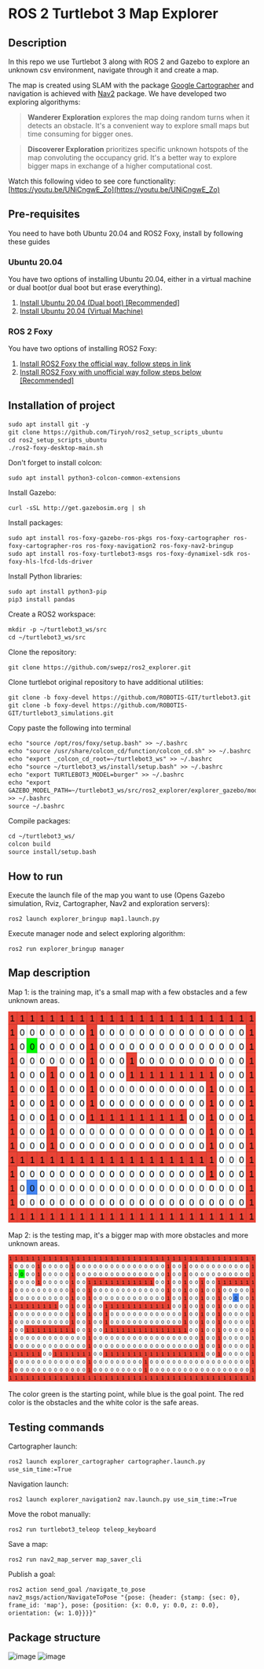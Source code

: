 # ROS 2 Turtlebot 3 Map Explorer
## Description
In this repo we use Turtlebot 3 along with ROS 2 and Gazebo to explore an unknown csv environment, navigate through it and create a map. 

The map is created using SLAM with the package [Google Cartographer](https://github.com/cartographer-project/cartographer) and navigation is achieved with [Nav2](https://github.com/ros-planning/navigation2) package. We have developed two exploring algorithyms:

>**Wanderer Exploration** explores the map doing random turns when it detects an obstacle. It's a convenient way to explore small maps but time consuming for bigger ones.
  
>**Discoverer Exploration** prioritizes specific unknown hotspots of the map convoluting the occupancy grid. It's a better way to explore bigger maps in exchange of a higher computational cost.

Watch this following video to see core functionality: [https://youtu.be/UNiCngwE_Zo](https://youtu.be/UNiCngwE_Zo)

## Pre-requisites
You need to have both Ubuntu 20.04 and ROS2 Foxy, install by following these guides

### Ubuntu 20.04
You have two options of installing Ubuntu 20.04, either in a virtual machine or dual boot(or dual boot but erase everything).
1. [Install Ubuntu 20.04 (Dual boot) [Recommended]](https://www.youtube.com/watch?v=-iSAyiicyQY)
2. [Install Ubuntu 20.04 (Virtual Machine)](https://www.youtube.com/watch?v=IOwlnpWPuj0)

### ROS 2 Foxy
You have two options of installing ROS2 Foxy:
1. [Install ROS2 Foxy the official way, follow steps in link](https://docs.ros.org/en/foxy/Installation/Linux-Install-Debians.html)
2. [Install ROS2 Foxy with unofficial way follow steps below [Recommended]](https://github.com/Tiryoh/ros2_setup_scripts_ubuntu)

## Installation of project

```
sudo apt install git -y
git clone https://github.com/Tiryoh/ros2_setup_scripts_ubuntu
cd ros2_setup_scripts_ubuntu
./ros2-foxy-desktop-main.sh
``` 
Don't forget to install colcon:
```
sudo apt install python3-colcon-common-extensions
```
Install Gazebo:
```
curl -sSL http://get.gazebosim.org | sh
```
Install packages:
```
sudo apt install ros-foxy-gazebo-ros-pkgs ros-foxy-cartographer ros-foxy-cartographer-ros ros-foxy-navigation2 ros-foxy-nav2-bringup
sudo apt install ros-foxy-turtlebot3-msgs ros-foxy-dynamixel-sdk ros-foxy-hls-lfcd-lds-driver
```
Install Python libraries:
```
sudo apt install python3-pip
pip3 install pandas
```
Create a ROS2 workspace:
```
mkdir -p ~/turtlebot3_ws/src
cd ~/turtlebot3_ws/src
```
Clone the repository:
```
git clone https://github.com/swepz/ros2_explorer.git
```
Clone turtlebot original repository to have additional utilities:
```
git clone -b foxy-devel https://github.com/ROBOTIS-GIT/turtlebot3.git
git clone -b foxy-devel https://github.com/ROBOTIS-GIT/turtlebot3_simulations.git
```

Copy paste the following into terminal
```
echo "source /opt/ros/foxy/setup.bash" >> ~/.bashrc
echo "source /usr/share/colcon_cd/function/colcon_cd.sh" >> ~/.bashrc
echo "export _colcon_cd_root=~/turtlebot3_ws" >> ~/.bashrc
echo "source ~/turtlebot3_ws/install/setup.bash" >> ~/.bashrc
echo "export TURTLEBOT3_MODEL=burger" >> ~/.bashrc
echo "export GAZEBO_MODEL_PATH=~/turtlebot3_ws/src/ros2_explorer/explorer_gazebo/models" >> ~/.bashrc
source ~/.bashrc
```
Compile packages:
```
cd ~/turtlebot3_ws/
colcon build
source install/setup.bash
```

## How to run
Execute the launch file of the map you want to use (Opens Gazebo simulation, Rviz, Cartographer, Nav2 and exploration servers):
```
ros2 launch explorer_bringup map1.launch.py
```
Execute manager node and select exploring algorithm:
```
ros2 run explorer_bringup manager
```


## Map description


Map 1: is the training map, it's a small map with a few obstacles and a few unknown areas.

![Map 1](explorer_bringup/data/map1.png)

Map 2: is the testing map, it's a bigger map with more obstacles and more unknown areas.

![Map 2](explorer_bringup/data/map2.png)

The color green is the starting point, while blue is the goal point. The red color is the obstacles and the white color is the safe areas.

## Testing commands
Cartographer launch:
```
ros2 launch explorer_cartographer cartographer.launch.py use_sim_time:=True
```
Navigation launch:
```
ros2 launch explorer_navigation2 nav.launch.py use_sim_time:=True
```
Move the robot manually:
```
ros2 run turtlebot3_teleop teleop_keyboard
```

Save a map:
```
ros2 run nav2_map_server map_saver_cli
```
Publish a goal:
```
ros2 action send_goal /navigate_to_pose nav2_msgs/action/NavigateToPose "{pose: {header: {stamp: {sec: 0}, frame_id: 'map'}, pose: {position: {x: 0.0, y: 0.0, z: 0.0}, orientation: {w: 1.0}}}}"
```
## Package structure
![image](explorer_bringup/data/explorer_graph.png)
![image](explorer_bringup/data/rosgraph.png)

